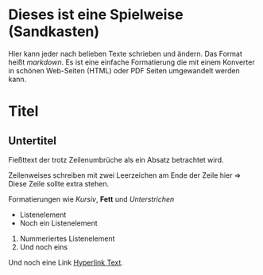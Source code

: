 # Dieses ist eine Spielweise (Sandkasten)

Hier kann jeder nach belieben Texte schrieben und ändern. Das Format heißt *markdown*. Es ist eine einfache Formatierung die mit einem Konverter in schönen Web-Seiten (HTML) oder PDF Seiten umgewandelt werden kann.

# Titel

## Untertitel

Fießttext der trotz
Zeilenumbrüche als
ein Absatz betrachtet
wird.

Zeilenweises schreiben mit zwei Leerzeichen am Ende der Zeile hier =>  
Diese Zeile sollte extra stehen.

Formatierungen wie *Kursiv*, **Fett** und _Unterstrichen_

* Listenelement
* Noch ein Listenelement


1. Nummeriertes Listenelement
1. Und noch eins 

Und noch eine Link [Hyperlink Text](http://www.google.de).




